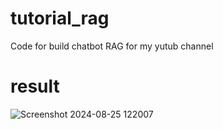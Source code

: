 # tutorial_rag
Code for build chatbot RAG for my yutub channel

# result

![Screenshot 2024-08-25 122007](https://github.com/user-attachments/assets/6f3ec531-c4dc-461c-a8f0-0e5fdbbcba89)
